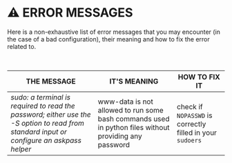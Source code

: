 # :warning: ERROR MESSAGES

Here is a non-exhaustive list of error messages that you may encounter (in the case of a bad configuration), their meaning and how to fix the error related to.

&#160;

THE MESSAGE | IT'S MEANING | HOW TO FIX IT
--------|---------|--------------|
*sudo: a terminal is required to read the password; either use the -S option to read from standard input or configure an askpass helper* | www-data is not allowed to run some bash commands used in python files without providing any password | check if `NOPASSWD` is correctly filled in your `sudoers` |

&#160;
